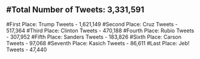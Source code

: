 #Total Number of Tweets: 3,331,591 
---
#First Place: Trump Tweets - 1,621,149
#Second Place: Cruz Tweets - 517,364
#Third Place: Clinton Tweets - 470,188
#Fourth Place: Rubio Tweets - 307,952
#Fifth Place: Sanders Tweets - 183,826
#Sixth Place: Carson Tweets - 97,068
#Seventh Place: Kasich Tweets - 86,611
#Last Place: Jeb! Tweets - 47,440
